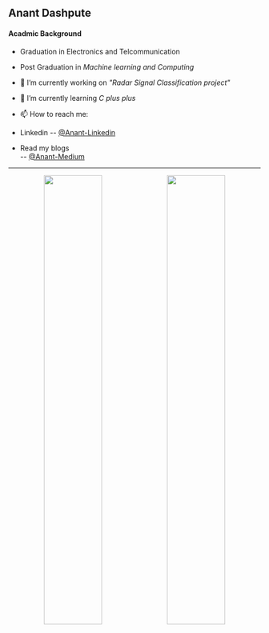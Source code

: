
Anant Dashpute
------------------------------------------------------------------------------------------------------------------------------

#### Acadmic Background
- Graduation in Electronics and Telcommunication 
- Post Graduation in *Machine learning and Computing*

- 🔭 I’m currently working on *"Radar Signal Classification project"*                                           
            
- 🌱 I’m currently learning   *C plus plus*
            

- 📫 How to reach me: 
- Linkedin
           -- [@Anant-Linkedin](https://www.linkedin.com/in/anant--dashpute/) 
- Read my blogs           
           -- [@Anant-Medium](https://medium.com/@anantdashpute)
           
          
------------------------------------------------------------------------------------------------------------------------------

<p align="center">
  <img width="48%" src="https://github-readme-stats.vercel.app/api?username=DASHANANT&show_icons=true&theme=tokyonight" />
  <img width="48%" src="https://github-readme-streak-stats.herokuapp.com/?user=DASHANANT&theme=tokyonight" />
</p>

